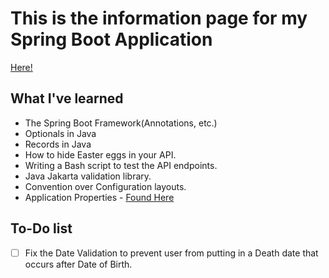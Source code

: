 # This is the information page for my Spring Boot Application
[Here!](https://youtu.be/31KTdfRH6nY?t=5177)
## What I've learned
- The Spring Boot Framework(Annotations, etc.)
- Optionals in Java
- Records in Java
- How to hide Easter eggs in your API.
- Writing a Bash script to test the API endpoints.
- Java Jakarta validation library.
- Convention over Configuration layouts.
- Application Properties - [Found Here](https://docs.spring.io/spring-boot/docs/current/reference/html/application-properties.html)

## To-Do list
- [ ] Fix the Date Validation to prevent user from putting in a Death date that occurs after Date of Birth.